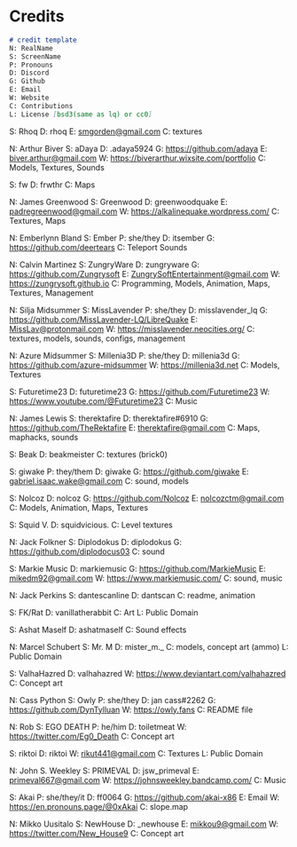 # Credits

```markdown
# credit template
N: RealName
S: ScreenName
P: Pronouns
D: Discord
G: Github
E: Email
W: Website
C: Contributions
L: License [bsd3(same as lq) or cc0]
```

S: Rhoq
D: rhoq
E: smgorden@gmail.com
C: textures

N: Arthur Biver
S: aDaya
D: .adaya5924
G: https://github.com/adaya
E: biver.arthur@gmail.com
W: https://biverarthur.wixsite.com/portfolio
C: Models, Textures, Sounds

S: fw
D: frwthr
C: Maps

N: James Greenwood
S: Greenwood
D: greenwoodquake
E: padregreenwood@gmail.com
W: https://alkalinequake.wordpress.com/
C: Textures, Maps

N: Emberlynn Bland
S: Ember
P: she/they
D: itsember
G: https://github.com/deertears
C: Teleport Sounds

N: Calvin Martinez
S: ZungryWare
D: zungryware
G: https://github.com/Zungrysoft
E: ZungrySoftEntertainment@gmail.com
W: https://zungrysoft.github.io
C: Programming, Models, Animation, Maps, Textures, Management

N: Silja Midsummer
S: MissLavender
P: she/they
D: misslavender_lq
G: https://github.com/MissLavender-LQ/LibreQuake
E: MissLav@protonmail.com
W: https://misslavender.neocities.org/
C: textures, models, sounds, configs, management

N: Azure Midsummer
S: Millenia3D
P: she/they
D: millenia3d
G: https://github.com/azure-midsummer
W: https://millenia3d.net
C: Models, Textures

S: Futuretime23
D: futuretime23
G: https://github.com/Futuretime23
W: https://www.youtube.com/@Futuretime23
C: Music

N: James Lewis
S: therektafire
D: therektafire#6910
G: https://github.com/TheRektafire
E: therektafire@gmail.com
C: Maps, maphacks, sounds

S: Beak
D: beakmeister
C: textures (brick0)

S: giwake
P: they/them
D: giwake
G: https://github.com/giwake
E: gabriel.isaac.wake@gmail.com
C: sound, models

S: Nolcoz
D: nolcoz
G: https://github.com/Nolcoz
E: nolcozctm@gmail.com
C: Models, Animation, Maps, Textures

S: Squid V.
D: squidvicious.
C: Level textures

N: Jack Folkner
S: Diplodokus
D: diplodokus
G: https://github.com/diplodocus03
C: sound

S: Markie Music
D: markiemusic
G: https://github.com/MarkieMusic
E: mikedm92@gmail.com
W: https://www.markiemusic.com/
C: sound, music

N: Jack Perkins
S: dantescanline
D: dantscan
C: readme, animation

S: FK/Rat
D: vanillatherabbit
C: Art
L: Public Domain

S: Ashat Maself
D: ashatmaself
C: Sound effects

N: Marcel Schubert
S: Mr. M
D: mister_m._
C: models, concept art (ammo)
L: Public Domain

S: ValhaHazred
D: valhahazred
W: https://www.deviantart.com/valhahazred
C: Concept art

N: Cass Python
S: Owly
P: she/they
D: jan cass#2262
G: https://github.com/DynTylluan
W: https://owly.fans
C: README file

N: Rob
S: EGO DEATH
P: he/him
D: toiletmeat
W: https://twitter.com/Eg0_Death
C: Concept art

S: riktoi
D: riktoi
W: rikut441@gmail.com
C: Textures
L: Public Domain

N: John S. Weekley
S: PRIMEVAL
D: jsw_primeval
E: primeval667@gmail.com
W: https://johnsweekley.bandcamp.com/
C: Music

S: Akai
P: she/they/it
D: ff0064
G: https://github.com/akai-x86
E: Email
W: https://en.pronouns.page/@0xAkai
C: slope.map

N: Mikko Uusitalo
S: NewHouse
D: _newhouse
E: mikkou9@gmail.com
W: https://twitter.com/New_House9
C: Concept art










